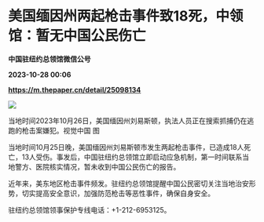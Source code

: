 # 美国缅因州两起枪击事件致18死，中领馆：暂无中国公民伤亡
**中国驻纽约总领馆微信公号**

**2023-10-28 00:06**

**https://m.thepaper.cn/detail/25098134**

![](https://imagecloud.thepaper.cn/thepaper/image/276/23/902.jpg)

当地时间2023年10月26日，美国缅因州刘易斯顿，执法人员正在搜索抓捕仍在逃跑的枪击案嫌犯。视觉中国 图

当地时间10月25日晚，美国缅因州刘易斯顿市发生两起枪击事件，已造成18人死亡，13人受伤。事发后，中国驻纽约总领馆立即启动应急机制，第一时间联系当地警方、医院核实情况，暂未收到中国公民伤亡的报告。

近年来，美东地区枪击事件频发。驻纽约总领馆提醒中国公民密切关注当地治安形势，切实提高安全意识，加强防范枪击等恶性事件，确保自身安全。

驻纽约总领馆领事保护专线电话：+1-212-6953125。